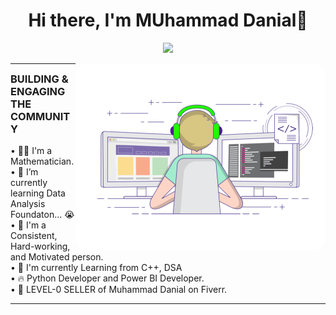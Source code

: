<!-- animation start  -->
  <div align="center">
    <h1> Hi there, I'm MUhammad Danial👋</h1>
  </div>
<p align="center">
<a href="https://github.com/Dani19987"><img src="https://readme-typing-svg.herokuapp.com/?lines=Data+Analysis+and+Python+Developer;+Power+BI+Developer;+Mathematician&font=Roboto&size=26&duration=3500&pause=500&center=true&width=500&height=50&color=eab676"></a>

<!-- animation end  -->
			
<img align="right" alt="Coding" width="400" style="border-radius:20px;"
	src="https://raw.githubusercontent.com/devSouvik/devSouvik/master/gif3.gif"/>
<hr>
<h3 style="margin-top: 4px;">BUILDING & ENGAGING THE COMMUNITY</h3>
• 💪🏻 I'm a Mathematician.<br>
• 🌱 I’m currently learning Data Analysis Foundaton... 😭<br> 
• 🚀 I'm a Consistent, Hard-working, and Motivated person.<br> 
• 📗 I'm currently Learning from C++, DSA <br>
• 🔥 Python Developer and Power BI Developer.<br>
• 💸 LEVEL-0 SELLER of Muhammad Danial on Fiverr.<br>
<hr>

